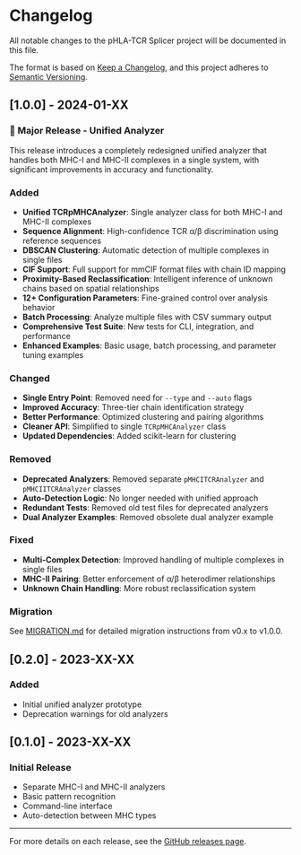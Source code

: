 # Changelog

All notable changes to the pHLA-TCR Splicer project will be documented in this file.

The format is based on [Keep a Changelog](https://keepachangelog.com/en/1.0.0/),
and this project adheres to [Semantic Versioning](https://semver.org/spec/v2.0.0.html).

## [1.0.0] - 2024-01-XX

### 🚀 Major Release - Unified Analyzer

This release introduces a completely redesigned unified analyzer that handles both MHC-I and MHC-II complexes in a single system, with significant improvements in accuracy and functionality.

### Added
- **Unified TCRpMHCAnalyzer**: Single analyzer class for both MHC-I and MHC-II complexes
- **Sequence Alignment**: High-confidence TCR α/β discrimination using reference sequences
- **DBSCAN Clustering**: Automatic detection of multiple complexes in single files
- **CIF Support**: Full support for mmCIF format files with chain ID mapping
- **Proximity-Based Reclassification**: Intelligent inference of unknown chains based on spatial relationships
- **12+ Configuration Parameters**: Fine-grained control over analysis behavior
- **Batch Processing**: Analyze multiple files with CSV summary output
- **Comprehensive Test Suite**: New tests for CLI, integration, and performance
- **Enhanced Examples**: Basic usage, batch processing, and parameter tuning examples

### Changed
- **Single Entry Point**: Removed need for `--type` and `--auto` flags
- **Improved Accuracy**: Three-tier chain identification strategy
- **Better Performance**: Optimized clustering and pairing algorithms
- **Cleaner API**: Simplified to single `TCRpMHCAnalyzer` class
- **Updated Dependencies**: Added scikit-learn for clustering

### Removed
- **Deprecated Analyzers**: Removed separate `pMHCITCRAnalyzer` and `pMHCIITCRAnalyzer` classes
- **Auto-Detection Logic**: No longer needed with unified approach
- **Redundant Tests**: Removed old test files for deprecated analyzers
- **Dual Analyzer Examples**: Removed obsolete dual analyzer example

### Fixed
- **Multi-Complex Detection**: Improved handling of multiple complexes in single files
- **MHC-II Pairing**: Better enforcement of α/β heterodimer relationships
- **Unknown Chain Handling**: More robust reclassification system

### Migration
See [MIGRATION.md](docs/MIGRATION.md) for detailed migration instructions from v0.x to v1.0.0.

## [0.2.0] - 2023-XX-XX

### Added
- Initial unified analyzer prototype
- Deprecation warnings for old analyzers

## [0.1.0] - 2023-XX-XX

### Initial Release
- Separate MHC-I and MHC-II analyzers
- Basic pattern recognition
- Command-line interface
- Auto-detection between MHC types

---

For more details on each release, see the [GitHub releases page](https://github.com/skblnw/phlatcr_splicer/releases).